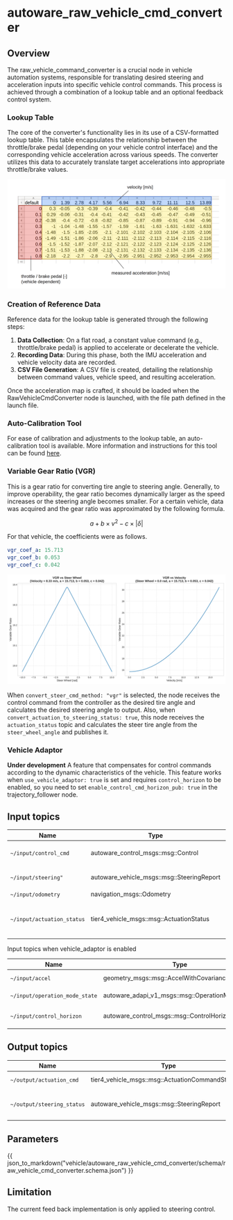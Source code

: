 # autoware_raw_vehicle_cmd_converter

## Overview

The raw_vehicle_command_converter is a crucial node in vehicle automation systems, responsible for translating desired steering and acceleration inputs into specific vehicle control commands. This process is achieved through a combination of a lookup table and an optional feedback control system.

### Lookup Table

The core of the converter's functionality lies in its use of a CSV-formatted lookup table. This table encapsulates the relationship between the throttle/brake pedal (depending on your vehicle control interface) and the corresponding vehicle acceleration across various speeds. The converter utilizes this data to accurately translate target accelerations into appropriate throttle/brake values.

![accel-brake-map-table](./figure/accel-brake-map-table.png)

### Creation of Reference Data

Reference data for the lookup table is generated through the following steps:

1. **Data Collection**: On a flat road, a constant value command (e.g., throttle/brake pedal) is applied to accelerate or decelerate the vehicle.
2. **Recording Data**: During this phase, both the IMU acceleration and vehicle velocity data are recorded.
3. **CSV File Generation**: A CSV file is created, detailing the relationship between command values, vehicle speed, and resulting acceleration.

Once the acceleration map is crafted, it should be loaded when the RawVehicleCmdConverter node is launched, with the file path defined in the launch file.

### Auto-Calibration Tool

For ease of calibration and adjustments to the lookup table, an auto-calibration tool is available. More information and instructions for this tool can be found [here](https://github.com/autowarefoundation/autoware.universe/blob/main/vehicle/autoware_accel_brake_map_calibrator/README.md).

### Variable Gear Ratio (VGR)

This is a gear ratio for converting tire angle to steering angle. Generally, to improve operability, the gear ratio becomes dynamically larger as the speed increases or the steering angle becomes smaller. For a certain vehicle, data was acquired and the gear ratio was approximated by the following formula.

$$
a + b \times v^2 - c \times \lvert \delta \rvert
$$

For that vehicle, the coefficients were as follows.

```yaml
vgr_coef_a: 15.713
vgr_coef_b: 0.053
vgr_coef_c: 0.042
```

![vgr](./figure/vgr.svg)

When `convert_steer_cmd_method: "vgr"` is selected, the node receives the control command from the controller as the desired tire angle and calculates the desired steering angle to output.
Also, when `convert_actuation_to_steering_status: true`, this node receives the `actuation_status` topic and calculates the steer tire angle from the `steer_wheel_angle` and publishes it.

### Vehicle Adaptor

**Under development**
A feature that compensates for control commands according to the dynamic characteristics of the vehicle.
This feature works when `use_vehicle_adaptor: true` is set and requires `control_horizon` to be enabled, so you need to set `enable_control_cmd_horizon_pub: true` in the trajectory_follower node.

## Input topics

| Name                       | Type                                       | Description                                                                                                                                                                                                                                                                                       |
| -------------------------- | ------------------------------------------ | ------------------------------------------------------------------------------------------------------------------------------------------------------------------------------------------------------------------------------------------------------------------------------------------------- |
| `~/input/control_cmd`      | autoware_control_msgs::msg::Control        | target `velocity/acceleration/steering_angle/steering_angle_velocity` is necessary to calculate actuation command.                                                                                                                                                                                |
| `~/input/steering"`        | autoware_vehicle_msgs::msg::SteeringReport | subscribe only when `convert_actuation_to_steering_status: false`. current status of steering used for steering feed back control                                                                                                                                                                 |
| `~/input/odometry`         | navigation_msgs::Odometry                  | twist topic in odometry is used.                                                                                                                                                                                                                                                                  |
| `~/input/actuation_status` | tier4_vehicle_msgs::msg::ActuationStatus   | actuation status is assumed to receive the same type of status as sent to the vehicle side. For example, if throttle/brake pedal/steer_wheel_angle is sent, the same type of status is received. In the case of steer_wheel_angle, it is used to calculate steer_tire_angle and VGR in this node. |

Input topics when vehicle_adaptor is enabled

| Name                           | Type                                            | Description             |
| ------------------------------ | ----------------------------------------------- | ----------------------- |
| `~/input/accel`                | geometry_msgs::msg::AccelWithCovarianceStamped; | acceleration status     |
| `~/input/operation_mode_state` | autoware_adapi_v1_msgs::msg::OperationModeState | operation mode status   |
| `~/input/control_horizon`      | autoware_control_msgs::msg::ControlHorizon      | control horizon command |

## Output topics

| Name                       | Type                                             | Description                                                                                                                          |
| -------------------------- | ------------------------------------------------ | ------------------------------------------------------------------------------------------------------------------------------------ |
| `~/output/actuation_cmd`   | tier4_vehicle_msgs::msg::ActuationCommandStamped | actuation command for vehicle to apply mechanical input                                                                              |
| `~/output/steering_status` | autoware_vehicle_msgs::msg::SteeringReport       | publish only when `convert_actuation_to_steering_status: true`. steer tire angle is calculated from steer wheel angle and published. |

## Parameters

{{ json_to_markdown("vehicle/autoware_raw_vehicle_cmd_converter/schema/raw_vehicle_cmd_converter.schema.json") }}

## Limitation

The current feed back implementation is only applied to steering control.
